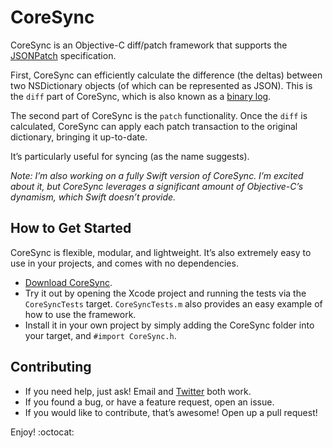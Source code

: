 # CoreSync

CoreSync is an Objective-C diff/patch framework that supports the [JSONPatch](http://jsonpatch.com) specification.

First, CoreSync can efficiently calculate the difference (the deltas) between two NSDictionary objects (of which can be represented as JSON). This is the `diff` part of CoreSync, which is also known as a [binary log](https://dev.mysql.com/doc/refman/5.0/en/binary-log.html).

The second part of CoreSync is the `patch` functionality. Once the `diff` is calculated, CoreSync can apply each patch transaction to the original dictionary, bringing it up-to-date.

It’s particularly useful for syncing (as the name suggests).

*Note: I’m also working on a fully Swift version of CoreSync. I’m excited about it, but CoreSync leverages a significant amount of Objective-C’s dynamism, which Swift doesn’t provide.*

## How to Get Started

CoreSync is flexible, modular, and lightweight. It’s also extremely easy to use in your projects, and comes with no dependencies.

- [Download CoreSync](https://github.com/jtrivedi/CoreSync/archive/master.zip).
- Try it out by opening the Xcode project and running the tests via the `CoreSyncTests` target. `CoreSyncTests.m` also provides an easy example of how to use the framework.
- Install it in your own project by simply adding the CoreSync folder into your target, and `#import CoreSync.h`.

## Contributing

- If you need help, just ask! Email and [Twitter](https://twitter.com/jmtrivedi) both work.
- If you found a bug, or have a feature request, open an issue.
- If you would like to contribute, that’s awesome! Open up a pull request!

Enjoy! :octocat:
